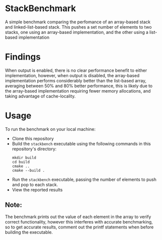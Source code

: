 # StackBenchmark
A simple benchmark comparing the perfomance of an array-based stack and linked-list-based stack.
This pushes a set number of elements to two stacks, one using an array-based implementation, and the other using a list-based implementation

# Findings
When output is enabled, there is no clear performance benefit to either implementation, however, when output is disabled, the array-based implementation performs considerably better than the list-based array, averaging between 50% and 80% better performance, this is likely due to the array-based implementation requiring fewer memory allocations, and taking advantage of cache-locality.

# Usage
To run the benchmark on your local machine: 
- Clone this repository
- Build the `stackbench` executable using the following commands in this repository's directory:
  ```
  mkdir build
  cd build
  cmake ..
  cmake --build .
  ```
- Run the `stackbench` executable, passing the number of elements to push and pop to each stack.
- View the reported results
## Note:
The benchmark prints out the value of each element in the array to verify correct functionality, however this interferes with accurate benchmarking, so to get accurate results, comment out the printf statements when before building the executable.
